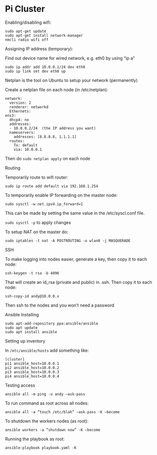# Pi Cluster

Enabling/disabling wifi:

```
sudo apt-get update
sudo apt-get install network-manager
nmcli radio wifi off
```

Assigning IP address (temporary):

Find out device name for wired network, e.g. eth0 by using “ip a”

```
sudo ip addr add 10.0.0.1/24 dev eth0
sudo ip link set dev eth0 up
```

Netplan is the tool on Ubuntu to setup your network (permanently)

Create a netplan file on each node (in /etc/netplan):

```
network:
  version: 2
  renderer: networkd
  Ethernets:
ens3:
  dhcp4: no
  addresses:
  - 10.0.0.2/24  (the IP address you want)
  nameservers:
    addresses: [8.8.8.8, 1.1.1.1]
  routes:
    To: default
    via: 10.0.0.1
```

Then do `sudo netplan apply` on each node

Routing

Temporarily route to wifi router:
```
sudo ip route add default via 192.168.1.254
```

To temporarily enable IP forwarding on the master node:
```
sudo sysctl -w net.ipv4.ip_forward=1
```

This can be made by setting the same value in the /etc/syscl.conf file.

`sudo sysctl -p` to apply changes

To setup NAT on the master do:

```
sudo iptables -t nat -A POSTROUTING -o wlan0 -j MASQUERADE
```

SSH

To make logging into nodes easier, generate a key, then copy it to each node:

```
ssh-keygen -t rsa -b 4096
```

That will create an id_rsa (private and public) in .ssh. Then copy it to each node:

```
ssh-copy-id andy@10.0.0.x
```

Then ssh to the nodes and you won’t need a password

Ansible
Installing

```
sudo apt-add-repository ppa:ansible/ansible
sudo apt update
sudo apt install ansible
```

Setting up inventory

In `/etc/ansible/hosts` add something like:

```
[cluster]
pi1 ansible_host=10.0.0.1
pi2 ansible_host=10.0.0.2
pi3 ansible_host=10.0.0.3
pi4 ansible_host=10.0.0.4
```

Testing access

```
ansible all -m ping -u andy –ask-pass
```

To run command as root across all nodes:

```
ansible all -a “touch /etc/blah” –ask-pass -K –become
```

To shutdown the workers nodes (as root):

```
ansible workers -a “shutdown now” -K –become
```

Running the playbook as root:

```
ansible-playbook playbook.yaml -K
```

